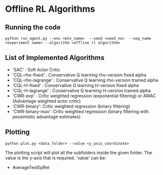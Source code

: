 # Offline RL Algorithms


## Running the code

```
python run_agent.py --env <env_name>  --seed <seed_no>  --exp_name <experiment name> --algorithm <offline rl algorithm>
```

## List of Implemented Algorithms
* 'SAC' : Soft Actor Critic
* 'CQL-rho-fixed' : Conservative Q learning rho-version fixed alpha
* 'CQL-rho-lagrange' : Conservative Q learning rho-version trained alpha
* 'CQL-H-fixed' : Conservative Q learning H-version fixed alpha
* 'CQL-H-lagrange' : Conservative Q learning H-version trained alpha
* 'CWR-exp' : Critic weighted regression (exponential filtering) or AWAC (Advantage weighted actor critic)
* 'CWR-binary': Critic weighted regression (binary filtering)
* 'CWR-binary-max': Critic weighted regression (binary filtering with pessimistic advantage estimates)


## Plotting
```
python plot.py <data_folder> --value <y_axis_coordinate> 
```

The plotting script will plot all the subfolders inside the given folder. The value is the y-axis that is required.
'value' can be:
* AverageTestEpRet

